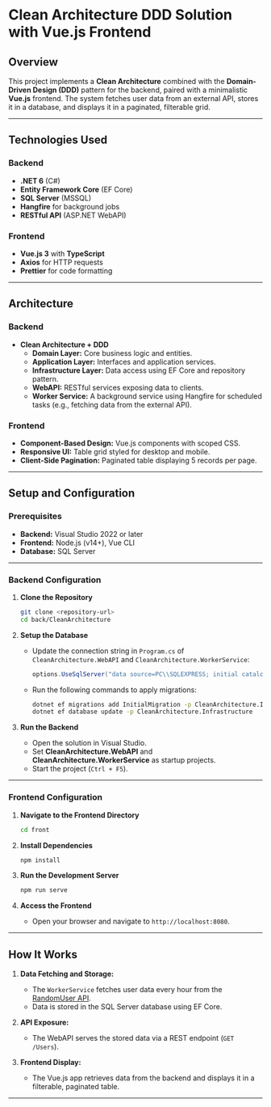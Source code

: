 # Clean Architecture DDD Solution with Vue.js Frontend

## Overview

This project implements a **Clean Architecture** combined with the **Domain-Driven Design (DDD)** pattern for the backend, paired with a minimalistic **Vue.js** frontend. The system fetches user data from an external API, stores it in a database, and displays it in a paginated, filterable grid.

---

## Technologies Used

### Backend
- **.NET 6** (C#)
- **Entity Framework Core** (EF Core)
- **SQL Server** (MSSQL)
- **Hangfire** for background jobs
- **RESTful API** (ASP.NET WebAPI)

### Frontend
- **Vue.js 3** with **TypeScript**
- **Axios** for HTTP requests
- **Prettier** for code formatting

---

## Architecture

### Backend
- **Clean Architecture + DDD**
  - **Domain Layer:** Core business logic and entities.
  - **Application Layer:** Interfaces and application services.
  - **Infrastructure Layer:** Data access using EF Core and repository pattern.
  - **WebAPI:** RESTful services exposing data to clients.
  - **Worker Service:** A background service using Hangfire for scheduled tasks (e.g., fetching data from the external API).

### Frontend
- **Component-Based Design:** Vue.js components with scoped CSS.
- **Responsive UI:** Table grid styled for desktop and mobile.
- **Client-Side Pagination:** Paginated table displaying 5 records per page.

---

## Setup and Configuration

### Prerequisites
- **Backend:** Visual Studio 2022 or later
- **Frontend:** Node.js (v14+), Vue CLI
- **Database:** SQL Server

---

### Backend Configuration

1. **Clone the Repository**
   ```bash
   git clone <repository-url>
   cd back/CleanArchitecture
   ```

2. **Setup the Database**
   - Update the connection string in `Program.cs` of `CleanArchitecture.WebAPI` and `CleanArchitecture.WorkerService`:
     ```csharp
     options.UseSqlServer("data source=PC\\SQLEXPRESS; initial catalog=DB_CleanArchitectureDDDSolution; MultipleActiveResultSets=true; TrustServerCertificate=True; Integrated Security=True");
     ```

   - Run the following commands to apply migrations:
     ```bash
     dotnet ef migrations add InitialMigration -p CleanArchitecture.Infrastructure
     dotnet ef database update -p CleanArchitecture.Infrastructure
     ```

3. **Run the Backend**
   - Open the solution in Visual Studio.
   - Set **CleanArchitecture.WebAPI** and **CleanArchitecture.WorkerService** as startup projects.
   - Start the project (`Ctrl + F5`).

---

### Frontend Configuration

1. **Navigate to the Frontend Directory**
   ```bash
   cd front
   ```

2. **Install Dependencies**
   ```bash
   npm install
   ```

3. **Run the Development Server**
   ```bash
   npm run serve
   ```

4. **Access the Frontend**
   - Open your browser and navigate to `http://localhost:8080`.

---

## How It Works

1. **Data Fetching and Storage:**
   - The `WorkerService` fetches user data every hour from the [RandomUser API](https://randomuser.me/api).
   - Data is stored in the SQL Server database using EF Core.

2. **API Exposure:**
   - The WebAPI serves the stored data via a REST endpoint (`GET /Users`).

3. **Frontend Display:**
   - The Vue.js app retrieves data from the backend and displays it in a filterable, paginated table.

---

